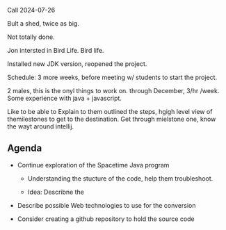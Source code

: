 Call 2024-07-26

Bult a shed, twice as big.

Not totally done.

Jon intersted in Bird Life. Bird life.

Installed new JDK version, reopened the project.

Schedule: 3 more weeks, before meeting w/ students to start the project.

2 males, this is the onyl things to work on. through December, 3/hr /week.
Some experience with java + javascript.

Like to be able to Explain to them outlined the steps, hgigh level view of themilestones to get to the destination. Get through mielstone one, know the wayt around intellij.


## Agenda

- Continue exploration of the Spacetime Java program
	- Understanding the stucture of the code, help them troubleshoot.

	- Idea:  Describne the 

- Describe possible Web technologies to use for the conversion

- Consider creating a github repository to hold the source code

